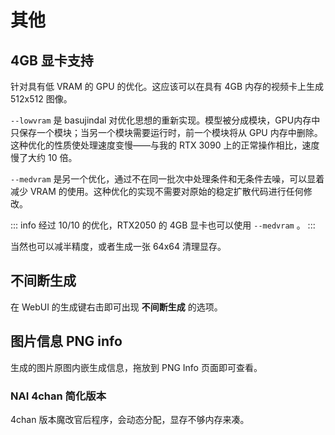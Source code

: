 
# 其他

## 4GB 显卡支持

针对具有低 VRAM 的 GPU 的优化。这应该可以在具有 4GB 内存的视频卡上生成 512x512 图像。

`--lowvram` 是 basujindal 对优化思想的重新实现。模型被分成模块，GPU内存中只保存一个模块；当另一个模块需要运行时，前一个模块将从 GPU 内存中删除。这种优化的性质使处理速度变慢——与我的 RTX 3090 上的正常操作相比，速度慢了大约 10 倍。

`--medvram` 是另一个优化，通过不在同一批次中处理条件和无条件去噪，可以显着减少 VRAM 的使用。这种优化的实现不需要对原始的稳定扩散代码进行任何修改。

::: info
经过 10/10 的优化，RTX2050 的 4GB 显卡也可以使用 `--medvram` 。
:::

当然也可以减半精度，或者生成一张 64x64 清理显存。

## 不间断生成

在 WebUI 的生成键右击即可出现 **不间断生成** 的选项。

## 图片信息 PNG info

生成的图片原图内嵌生成信息，拖放到 PNG Info 页面即可查看。

### NAI 4chan 简化版本

4chan 版本魔改官后程序，会动态分配，显存不够内存来凑。
